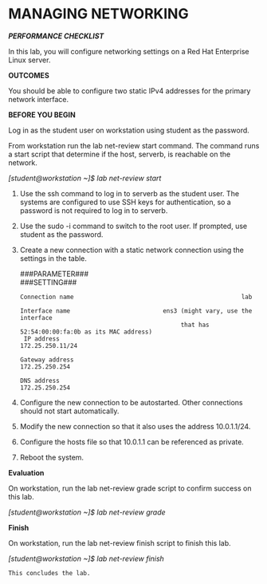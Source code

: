 # MANAGING NETWORKING #

***PERFORMANCE CHECKLIST***

In this lab, you will configure networking settings on a Red Hat Enterprise Linux server. 

**OUTCOMES** 

You should be able to configure two static IPv4 addresses for the primary network interface. 

**BEFORE YOU BEGIN** 

Log in as the student user on workstation using student as the password.

From workstation run the lab net-review start command. The command runs a start script that determine if the host, serverb, is reachable on the network. 

*[student@workstation ~]$ lab net-review start*

1. Use the ssh command to log in to serverb as the student user. The systems are configured to use SSH keys for authentication, so a password is not required to log in to serverb.

2. Use the sudo -i command to switch to the root user. If prompted, use student as the password.

3. Create a new connection with a static network connection using the settings in the table.              

      ###PARAMETER###                                            
                                                               ###SETTING###
     
       Connection name                                               lab
       
       Interface name                          ens3 (might vary, use the interface 
                                                    that has 52:54:00:00:fa:0b as its MAC address) 
        IP address                                              172.25.250.11/24 

       Gateway address                                          172.25.250.254 
 
       DNS address                                              172.25.250.254 

4. Configure the new connection to be autostarted. Other connections should not start automatically.

5. Modify the new connection so that it also uses the address 10.0.1.1/24.

6. Configure the hosts file so that 10.0.1.1 can be referenced as private.

7. Reboot the system. 

**Evaluation**

On workstation, run the lab net-review grade script to confirm success on this lab. 

*[student@workstation ~]$ lab net-review grade*

**Finish**

On workstation, run the lab net-review finish script to finish this lab. 

*[student@workstation ~]$ lab net-review finish* 

    This concludes the lab. 
